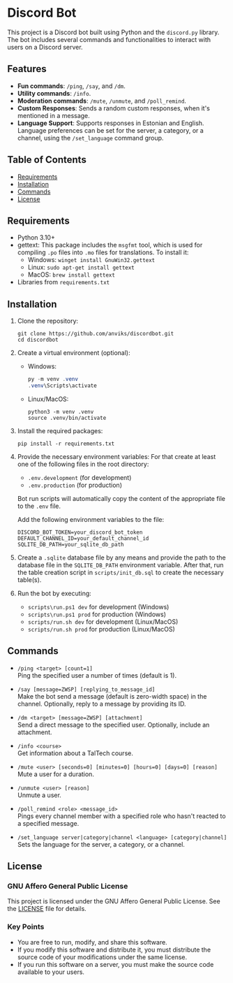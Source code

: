 # Discord Bot

This project is a Discord bot built using Python and the `discord.py` library.
The bot includes several commands and functionalities to interact with users on a Discord server.

## Features

- **Fun commands**: `/ping`, `/say`, and `/dm`.
- **Utility commands**: `/info`.
- **Moderation commands**: `/mute`, `/unmute`, and `/poll_remind`.
- **Custom Responses**: Sends a random custom responses, when it's mentioned in a message.
- **Language Support**: Supports responses in Estonian and English. Language preferences can be set for the server,
  a category, or a channel, using the `/set_language` command group.

## Table of Contents

- [Requirements](#requirements)
- [Installation](#installation)
- [Commands](#commands)
- [License](#license)

## Requirements

- Python 3.10+
- gettext: This package includes the `msgfmt` tool, which is used for compiling `.po` files into `.mo` files for
  translations. To install it:
    - Windows: `winget install GnuWin32.gettext`
    - Linux: `sudo apt-get install gettext`
    - MacOS: `brew install gettext`
- Libraries from `requirements.txt`

## Installation

1. Clone the repository:
    ```shell
    git clone https://github.com/anviks/discordbot.git
    cd discordbot
    ```

2. Create a virtual environment (optional):
    - Windows:
        ```powershell
        py -m venv .venv
        .venv\Scripts\activate
        ```
    - Linux/MacOS:
        ```shell
        python3 -m venv .venv
        source .venv/bin/activate
        ```

3. Install the required packages:
    ```shell
    pip install -r requirements.txt
    ```

4. Provide the necessary environment variables:
   For that create at least one of the following files in the root directory:
    - `.env.development` (for development)
    - `.env.production` (for production)

   Bot run scripts will automatically copy the content of the appropriate file to the `.env` file.

   Add the following environment variables to the file:
    ```dotenv
    DISCORD_BOT_TOKEN=your_discord_bot_token
    DEFAULT_CHANNEL_ID=your_default_channel_id
    SQLITE_DB_PATH=your_sqlite_db_path
    ```

5. Create a `.sqlite` database file by any means and provide the path to the database file in the `SQLITE_DB_PATH`
   environment variable. After that, run the table creation script in `scripts/init_db.sql` to create the necessary
   table(s).

6. Run the bot by executing:
    - `scripts\run.ps1 dev` for development (Windows)
    - `scripts\run.ps1 prod` for production (Windows)
    - `scripts/run.sh dev` for development (Linux/MacOS)
    - `scripts/run.sh prod` for production (Linux/MacOS)

## Commands

- `/ping <target> [count=1]`  
  Ping the specified user a number of times (default is 1).

- `/say [message=ZWSP] [replying_to_message_id]`  
  Make the bot send a message (default is zero-width space) in the channel.
  Optionally, reply to a message by providing its ID.

- `/dm <target> [message=ZWSP] [attachment]`  
  Send a direct message to the specified user. Optionally, include an attachment.

- `/info <course>`  
  Get information about a TalTech course.

- `/mute <user> [seconds=0] [minutes=0] [hours=0] [days=0] [reason]`  
  Mute a user for a duration.

- `/unmute <user> [reason]`  
  Unmute a user.

- `/poll_remind <role> <message_id>`  
  Pings every channel member with a specified role who hasn't reacted to a specified message.

- `/set_language server|category|channel <language> [category|channel]`  
  Sets the language for the server, a category, or a channel.

## License

### GNU Affero General Public License

This project is licensed under the GNU Affero General Public License. See the [LICENSE](LICENCE) file for details.

### Key Points

- You are free to run, modify, and share this software.
- If you modify this software and distribute it, you must distribute the source code of your modifications under the
  same license.
- If you run this software on a server, you must make the source code available to your users.
